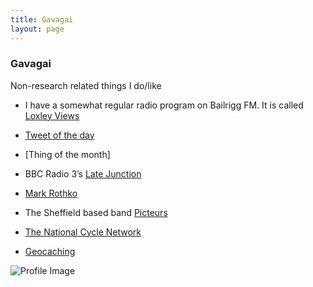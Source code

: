 ```yaml
---
title: Gavagai
layout: page
---
```


### Gavagai

Non-research related things I do/like

* I have a somewhat regular radio program on Bailrigg FM. It is called [Loxley Views](https://www.mixcloud.com/loxley_views/)

* [Tweet of the day](http://www.bbc.co.uk/programmes/b01s6xyk)

* [Thing of the month]

* BBC Radio 3’s [Late Junction](http://www.bbc.co.uk/programmes/b006tp52)

* [Mark Rothko](https://en.wikipedia.org/wiki/Mark_Rothko)

* The Sheffield based band [Picteurs](https://soundcloud.com/picteurs)

* [The National Cycle Network](http://www.sustrans.org.uk/ncn/map)

* [Geocaching](https://www.geocaching.com/play)

![Profile Image](https://jamesbrandscience.github.io/assets/gavagai.jpg)
